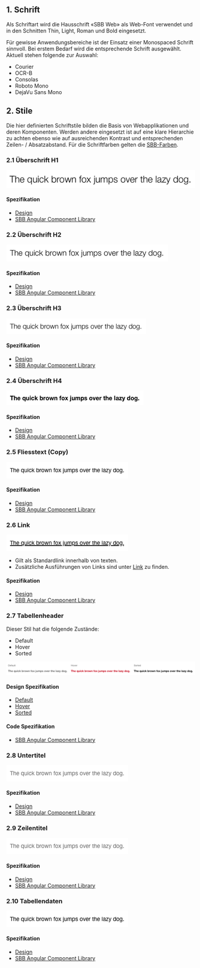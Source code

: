 ## 1. Schrift
Als Schriftart wird die Hausschrift «SBB Web» als Web-Font verwendet und in den Schnitten Thin, Light, Roman und Bold eingesetzt.

Für gewisse Anwendungsbereiche ist der Einsatz einer Monospaced Schrift sinnvoll.
Bei erstem Bedarf wird die entsprechende Schrift ausgewählt. Aktuell stehen folgende zur Auswahl: 
* Courier
* OCR-B
* Consolas
* Roboto Mono
* DejaVu Sans Mono


## 2. Stile
Die hier definierten Schriftstile bilden die Basis von Webapplikationen und deren Komponenten. Werden andere eingesetzt ist auf eine klare Hierarchie zu achten ebenso wie auf ausreichenden Kontrast und entsprechenden Zeilen- / Absatzabstand. Für die Schriftfarben gelten die [SBB-Farben](https://digital.sbb.ch/de/brand_elemente/farben).

### 2.1 Überschrift H1
![Darstellung des H1-Stils](https://raw.githubusercontent.com/sbb-design-systems/design-system-webapp-documentation/master/documentation/basics/typography/images/typo_h1.png 'class: image')

#### Spezifikation
* [Design](https://sbb.invisionapp.com/d/main#/console/17140415/411264566/inspect)
* [SBB Angular Component Library](https://sbb-angular.app.sbb.ch/business/introduction/typography)

### 2.2 Überschrift H2
![Darstellung des H2-Stils](https://raw.githubusercontent.com/sbb-design-systems/design-system-webapp-documentation/master/documentation/basics/typography/images/typo_h2.png 'class: image')

#### Spezifikation
* [Design](https://sbb.invisionapp.com/d/main#/console/17140415/411264567/inspect)
* [SBB Angular Component Library](https://sbb-angular.app.sbb.ch/business/introduction/typography)

### 2.3 Überschrift H3
![Darstellung des H3-Stils](https://raw.githubusercontent.com/sbb-design-systems/design-system-webapp-documentation/master/documentation/basics/typography/images/typo_h3.png 'class: image')

#### Spezifikation
* [Design](https://sbb.invisionapp.com/d/main#/console/17140415/411264568/inspect)
* [SBB Angular Component Library](https://sbb-angular.app.sbb.ch/business/introduction/typography)

### 2.4 Überschrift H4
![Darstellung des H4-Stils](https://raw.githubusercontent.com/sbb-design-systems/design-system-webapp-documentation/master/documentation/basics/typography/images/Typo_H4.png 'class: image')

#### Spezifikation
* [Design](https://sbb.invisionapp.com/d/main#/console/17140415/411264569/inspect)
* [SBB Angular Component Library](https://sbb-angular.app.sbb.ch/business/introduction/typography)

### 2.5 Fliesstext (Copy)
![Darstellung des Fliesstext-Stils](https://raw.githubusercontent.com/sbb-design-systems/design-system-webapp-documentation/master/documentation/basics/typography/images/typo_copy.png 'class: image')

#### Spezifikation
* [Design](https://sbb.invisionapp.com/d/main#/console/17140415/411264570/inspect)
* [SBB Angular Component Library](https://sbb-angular.app.sbb.ch/business/introduction/typography)

### 2.6 Link
![Darstellung des Link-Stils](https://raw.githubusercontent.com/sbb-design-systems/design-system-webapp-documentation/master/documentation/basics/typography/images/typo_link.png 'class: image')
* Gilt als Standardlink innerhalb von texten.
* Zusätzliche Ausführungen von Links sind unter [Link](https://digital.sbb.ch/de/webapps/components/link) zu finden. 

#### Spezifikation
* [Design](https://sbb.invisionapp.com/d/main#/console/17140415/411264571/inspect)
* [SBB Angular Component Library](https://sbb-angular.app.sbb.ch/business/introduction/typography)

### 2.7 Tabellenheader
Dieser Stil hat die folgende Zustände:
* Default
* Hover
* Sorted

![Darstellung des Stils einer Tabellenüberschrift](https://raw.githubusercontent.com/sbb-design-systems/design-system-webapp-documentation/master/documentation/basics/typography/images/typo_table_header.png 'class: image')

#### Design Spezifikation
* [Default](https://sbb.invisionapp.com/d/main#/console/17140415/355320826/inspect)
* [Hover](https://sbb.invisionapp.com/d/main#/console/17140415/411452247/inspect)
* [Sorted](https://sbb.invisionapp.com/d/main#/console/17140415/411452248/inspect)

#### Code Spezifikation
* [SBB Angular Component Library](https://sbb-angular.app.sbb.ch/business/introduction/typography)

### 2.8 Untertitel
![Darstellung des Stils eines Tabellenuntertitel](https://raw.githubusercontent.com/sbb-design-systems/design-system-webapp-documentation/master/documentation/basics/typography/images/Typo_Table_Subtitle.png 'class: image')

#### Spezifikation
* [Design](https://sbb.invisionapp.com/d/main#/console/17140415/411264572/inspect)
* [SBB Angular Component Library](https://sbb-angular.app.sbb.ch/business/introduction/typography)

### 2.9 Zeilentitel
![Darstellung des Stils einer Tabellenüberschrift](https://raw.githubusercontent.com/sbb-design-systems/design-system-webapp-documentation/master/documentation/basics/typography/images/Typo_Table_Rowtitle.png 'class: image')

#### Spezifikation
* [Design](https://sbb.invisionapp.com/d/main#/console/17140415/411264573/inspect)
* [SBB Angular Component Library](https://sbb-angular.app.sbb.ch/business/introduction/typography)

### 2.10 Tabellendaten
![Darstellung des Stils von Tabelleninhalten](https://raw.githubusercontent.com/sbb-design-systems/design-system-webapp-documentation/master/documentation/basics/typography/images/typo_table_data.png 'class: image')

#### Spezifikation
* [Design](https://sbb.invisionapp.com/d/main#/console/17140415/355320827/inspect)
* [SBB Angular Component Library](https://sbb-angular.app.sbb.ch/business/introduction/typography)
